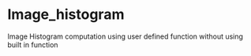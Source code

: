 # Image_histogram
Image Histogram computation using user defined function without using built in function
